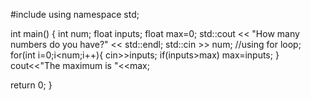 
#include <iostream>
using namespace std;

int main() 
{
int num;
float inputs;
float max=0;
   std::cout << "How many numbers do you have?" << std::endl;
   std::cin >> num;
   //using for loop;
   for(int i=0;i<num;i++){
   cin>>inputs;
   if(inputs>max)
   max=inputs;
   }
   cout<<"The maximum is "<<max;
  
   return 0;
}
